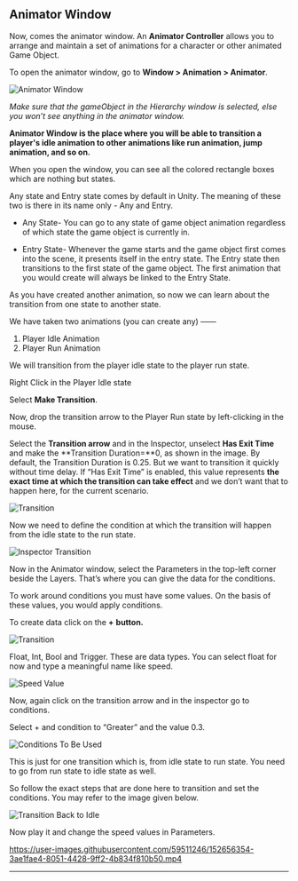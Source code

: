 ## Animator Window

Now, comes the animator window. An **Animator Controller** allows you to arrange and maintain a set of animations for a character or other animated Game Object.

To open the animator window, go to **Window > Animation > Animator**.
    
    
![Animator Window](./Image/animator.png)


*Make sure that the gameObject in the Hierarchy window is selected, else you won’t see anything in the animator window.*


**Animator Window is the place where you will be able to transition a player's idle animation to other animations like run animation, jump animation, and so on.** 

When you open the window, you can see all the colored rectangle boxes which are nothing but states.

Any state and Entry state comes by default in Unity. The meaning of these two is there in its name only - Any and Entry.

- Any State- You can go to any state of game object animation regardless of which state the game object is currently in.

- Entry State- Whenever the game starts and the game object first comes into the scene, it presents itself in the entry state. The Entry state then transitions to the first state of the game object. The first animation that you would create will always be linked to the Entry State.

As you have created another animation, so now we can learn about the transition from one state to another state.

We have taken two animations (you can create any) ——
1. Player Idle Animation
2. Player Run Animation
    
     
    
We will transition from the player idle state to the player run state.

Right Click in the Player Idle state

Select **Make Transition**.

Now, drop the transition arrow to the Player Run state by left-clicking in the mouse.

Select the **Transition arrow** and in the Inspector, unselect **Has Exit Time** and make the **Transition Duration=**0, as shown in the image. By default, the Transition Duration is 0.25. But we want to transition it quickly without time delay. If “Has Exit Time” is enabled, this value represents **the exact time at which the transition can take effect** and we don’t want that to happen here, for the current scenario.
    


![Transition](./Image/transition.png)

    
Now we need to define the condition at which the transition will happen from the idle state to the run state.
        
        
![Inspector Transition](./Image/inspector_Transition.png)

Now in the Animator window, select the Parameters in the top-left corner beside the Layers. That’s where you can give the data for the conditions.

To work around conditions you must have some values. On the basis of these values, you would apply conditions.

To create data click on the **+** **button.**
            

![Transition](./Image/tcondition.png)


Float, Int, Bool and Trigger. These are data types. You can select float for now and type a meaningful name like speed.
                
                

![Speed Value](./Image/speed.png)


Now, again click on the transition arrow and in the inspector go to conditions.

Select + and condition to “Greater” and the value 0.3.
                 

![Conditions To Be Used](./Image/conditions.png)

                    
This is just for one transition which is, from idle state to run state. You need to go from run state to idle state as well.

So follow the exact steps that are done here to transition and set the conditions. You may refer to the image given below.
                
        
![Transition Back to Idle](./Image/reversetransition.png)

                
Now play it and change the speed values in Parameters.



https://user-images.githubusercontent.com/59511246/152656354-3ae1fae4-8051-4428-9ff2-4b834f810b50.mp4




---
